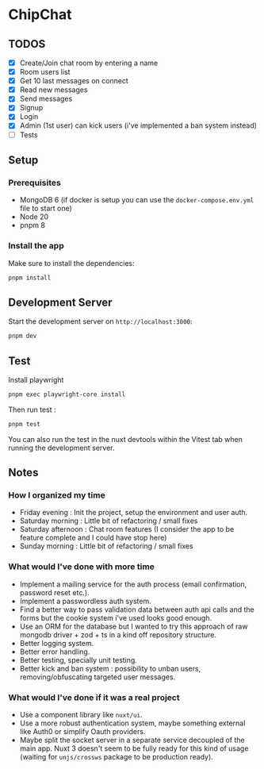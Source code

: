 # ChipChat

## TODOS
- [x] Create/Join chat room by entering a name
- [x] Room users list
- [x] Get 10 last messages on connect
- [x] Read new messages
- [x] Send messages
- [x] Signup
- [x] Login
- [x] Admin (1st user) can kick users (i've implemented a ban system instead)
- [ ] Tests

## Setup

### Prerequisites
- MongoDB 6 (if docker is setup you can use the `docker-compose.env.yml` file to start one)
- Node 20
- pnpm 8

### Install the app
Make sure to install the dependencies:

```bash
pnpm install
```

## Development Server

Start the development server on `http://localhost:3000`:

```bash
pnpm dev
```

## Test

Install playwright

```bash
pnpm exec playwright-core install
```

Then run test :

```bash
pnpm test
```

You can also run the test in the nuxt devtools within the Vitest tab when running the development server.

## Notes

### How I organized my time
- Friday evening : Init the project, setup the environment and user auth.
- Saturday morning : Little bit of refactoring / small fixes
- Saturday afternoon : Chat room features (I consider the app to be feature complete and I could have stop here)
- Sunday morning : Little bit of refactoring / small fixes

### What would I've done with more time
- Implement a mailing service for the auth process (email confirmation, password reset etc.).
- Implement a passwordless auth system.
- Find a better way to pass validation data between auth api calls and the forms but the cookie system i've used looks good enough.
- Use an ORM for the database but I wanted to try this approach of raw mongodb driver + zod + ts in a kind off repository structure.
- Better logging system.
- Better error handling.
- Better testing, specially unit testing.
- Better kick and ban system : possibility to unban users, removing/obfuscating targeted user messages.

### What would I've done if it was a real project
- Use a component library like `nuxt/ui`.
- Use a more robust authentication system, maybe something external like Auth0 or simplify Oauth providers.
- Maybe split the socket server in a separate service decoupled of the main app. Nuxt 3 doesn't seem to be fully ready for this kind of usage (waiting for `unjs/crossws` package to be production ready).
